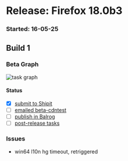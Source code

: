 # Release: Firefox 18.0b3

### Started: 16-05-25

## Build 1

### Beta Graph
![task graph](https://tools.taskcluster.net/task-group-inspector/#1234567)


#### Status
- [x] [submit to Shipit](https://wiki.mozilla.org/Release:Release_Automation_on_Mercurial:Starting_a_Release#Submit_to_Ship_It)
- [ ] [emailed beta-cdntest](how-tos/relpro.md)
- [ ] [publish in Balrog](how-tos/relpro.md)
- [ ] [post-release tasks](how-tos/relpro.md)

### Issues
- win64 l10n hg timeout, retriggered


